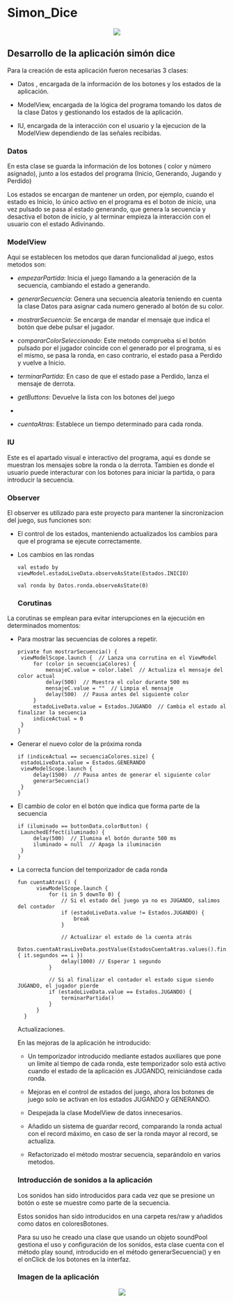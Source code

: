 # Simon_Dice



<p align="center">
  <img src="https://github.com/VictorQuinoa/Simon_Dice/blob/main/Imagenes/Simon.png?raw=true" />
</p>

## Desarrollo de la aplicación simón dice

Para la creación de esta aplicación fueron necesarias 3 clases:


- Datos , encargada de la información de los botones y los estados de la aplicación.

- ModelView, encargada de la lógica del programa tomando los datos de la clase Datos y gestionando los estados de la aplicación.

- IU, encargada de la interacción con el usuario y la ejecucion de la ModelView dependiendo de las señales recibidas.



### Datos

En esta clase se guarda la información de los botones ( color y número asignado), junto a los estados del programa (Inicio, Generando, Jugando y Perdido)

Los estados se encargan de mantener un orden, por ejemplo, cuando el estado es Inicio, lo único activo en el programa es el boton de inicio, una vez pulsado se pasa al estado generando, que genera la secuencia y desactiva el boton de inicio, y al terminar empieza la interacción con el usuario con el estado Adivinando.


### ModelView

Aqui se establecen los metodos que daran funcionalidad al juego, estos metodos son:

- *empezarPartida*: Inicia el juego llamando a la generación de la secuencia, cambiando el estado a generando.

- *generarSecuencia*: Genera una secuencia aleatoria teniendo en cuenta la clase Datos para asignar cada numero generado al botón de su color.

- *mostrarSecuencia*: Se encarga de mandar el mensaje que indica el botón que debe pulsar el jugador.

- *compararColorSeleccionado*: Este metodo comprueba si el botón pulsado por el jugador coincide con el generado por el programa, si es el mismo, se pasa la ronda, en caso contrario, el estado pasa a Perdido y vuelve a Inicio.

- *terminarPartida*: En caso de que el estado pase a Perdido, lanza el mensaje de derrota.

- *getButtons*: Devuelve la lista con los botones del juego
- 
- *cuentaAtras*: Establece un tiempo determinado para cada ronda.

### IU

Este es el apartado visual e interactivo del programa, aqui es donde se muestran los mensajes sobre la ronda o la derrota. Tambien es donde el usuario puede interacturar con los botones para iniciar la partida, o para introducir la secuencia.


### Observer

El observer es utilizado para este proyecto para mantener la sincronizacion del juego, sus funciones son:

- El control de los estados, manteniendo actualizados los cambios para que el programa se ejecute correctamente.
- Los cambios en las rondas

  ```
  val estado by viewModel.estadoLiveData.observeAsState(Estados.INICIO)

  val ronda by Datos.ronda.observeAsState(0)
  ```

  ### Corutinas

 La corutinas se emplean para evitar interupciones en la ejecución en determinados momentos:
 
 - Para mostrar las secuencias de colores a repetir.
   
   ```
   private fun mostrarSecuencia() {
    viewModelScope.launch {  // Lanza una corrutina en el ViewModel
        for (color in secuenciaColores) {
            mensajeC.value = color.label  // Actualiza el mensaje del color actual
            delay(500)  // Muestra el color durante 500 ms
            mensajeC.value = ""  // Limpia el mensaje
            delay(500)  // Pausa antes del siguiente color
        }
        estadoLiveData.value = Estados.JUGANDO  // Cambia el estado al finalizar la secuencia
        indiceActual = 0
    } 
   }
   ```
 - Generar el nuevo color de la próxima ronda
   
   ```
   if (indiceActual == secuenciaColores.size) {
    estadoLiveData.value = Estados.GENERANDO
    viewModelScope.launch {
        delay(1500)  // Pausa antes de generar el siguiente color
        generarSecuencia()
    }
   }
   ```
   
 - El cambio de color en el botón que indica que forma parte de la secuencia

   ```
   if (iluminado == buttonData.colorButton) {
    LaunchedEffect(iluminado) {
        delay(500)  // Ilumina el botón durante 500 ms
        iluminado = null  // Apaga la iluminación
    }
   }
   ```

- La correcta funcion del temporizador de cada ronda
  
  ```
  fun cuentaAtras() {
        viewModelScope.launch {
            for (i in 5 downTo 0) {
                // Si el estado del juego ya no es JUGANDO, salimos del contador
                if (estadoLiveData.value != Estados.JUGANDO) {
                    break
                }

                // Actualizar el estado de la cuenta atrás
                Datos.cuentaAtrasLiveData.postValue(EstadosCuentaAtras.values().find { it.segundos == i })
                delay(1000) // Esperar 1 segundo
            }

            // Si al finalizar el contador el estado sigue siendo JUGANDO, el jugador pierde
            if (estadoLiveData.value == Estados.JUGANDO) {
                terminarPartida()
            }
        }
    }
  
  ```
  Actualizaciones.

  En las mejoras de la aplicación he introducido:

  - Un temporizador introducido mediante estados auxiliares que pone un limite al tiempo de cada ronda, este temporizador solo está activo cuando el estado de la aplicación es JUGANDO, reiniciándose cada ronda.

  - Mejoras en el control de estados del juego, ahora los botones de juego solo se activan en los estados JUGANDO y GENERANDO.
 
  - Despejada la clase ModelView de datos innecesarios.
 
  - Añadido un sistema de guardar record, comparando la ronda actual con el record máximo, en caso de ser la ronda mayor al record, se actualiza.
 
  - Refactorizado el método mostrar secuencia, separándolo en varios metodos.
 
  ### Introducción de sonidos a la aplicación

  Los sonidos han sido introducidos para cada vez que se presione un botón o este se muestre como parte de la secuencia.

  Estos sonidos han sido introducidos en una carpeta res/raw y añadidos como datos en coloresBotones.

  Para su uso he creado una clase que usando un objeto soundPool gestiona el uso y configuración de los sonidos, esta clase cuenta con el método play sound, introducido en el método generarSecuencia() y en el onClick de los botones en la interfaz.

  

  ### Imagen de la aplicación 
  
  <p align="center">
    <img src="https://github.com/VictorQuinoa/Simon_Dice/blob/main/Imagenes/Aplicacion.png?raw=true" />
  </p>



